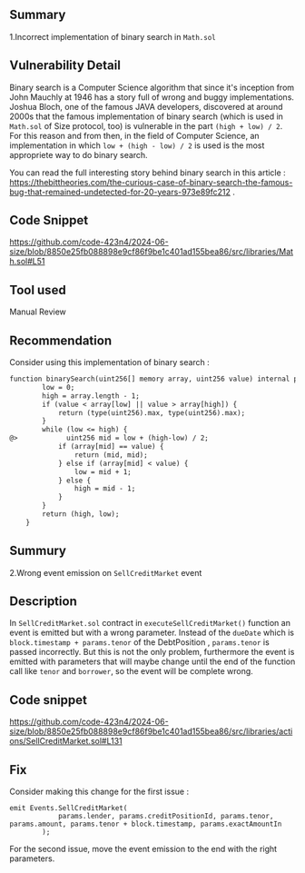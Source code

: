 ## Summary
1.Incorrect implementation of binary search in `Math.sol`

## Vulnerability Detail
Binary search is a Computer Science algorithm that since it's inception from John Mauchly at 1946 has a story full of wrong and buggy implementations. Joshua Bloch, one of the famous JAVA developers, discovered at around 2000s that the famous implementation of binary search (which is used in `Math.sol` of Size protocol, too) is vulnerable in the part `(high + low) / 2`. For this reason and from then, in the field of Computer Science, an implementation in which `low + (high - low) / 2` is used is the most appropriete way to do binary search.

You can read the full interesting story behind binary search in this article : https://thebittheories.com/the-curious-case-of-binary-search-the-famous-bug-that-remained-undetected-for-20-years-973e89fc212 .

## Code Snippet
https://github.com/code-423n4/2024-06-size/blob/8850e25fb088898e9cf86f9be1c401ad155bea86/src/libraries/Math.sol#L51

## Tool used
Manual Review

## Recommendation
Consider using this implementation of binary search : 
```diff
function binarySearch(uint256[] memory array, uint256 value) internal pure returns (uint256 low, uint256 high) {
        low = 0;
        high = array.length - 1;
        if (value < array[low] || value > array[high]) {
            return (type(uint256).max, type(uint256).max);
        }
        while (low <= high) {
@>            uint256 mid = low + (high-low) / 2;
            if (array[mid] == value) {
                return (mid, mid);
            } else if (array[mid] < value) {
                low = mid + 1;
            } else {
                high = mid - 1;
            }
        }
        return (high, low);
    }
```

## Summury
2.Wrong event emission on `SellCreditMarket` event

## Description 
In `SellCreditMarket.sol` contract in `executeSellCreditMarket()` function an event is emitted but with a wrong parameter. Instead of the `dueDate` which is `block.timestamp + params.tenor` of the DebtPosition , `params.tenor` is passed incorrectly. But this is not the only problem, furthermore the event is emitted with parameters that will maybe change until the end of the function call like `tenor` and `borrower`, so the event will be complete wrong.

## Code snippet 
https://github.com/code-423n4/2024-06-size/blob/8850e25fb088898e9cf86f9be1c401ad155bea86/src/libraries/actions/SellCreditMarket.sol#L131

## Fix
Consider making this change for the first issue :
```solidity
emit Events.SellCreditMarket(
            params.lender, params.creditPositionId, params.tenor, params.amount, params.tenor + block.timestamp, params.exactAmountIn
        );
```
For the second issue, move the event emission to the end with the right parameters.